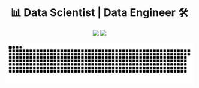 <h1 align='center'> 📊 Data Scientist | Data Engineer 🛠️ </h1>
<!--
## Github Stats &nbsp;📊
<br>
-->

<p align='center'>
  <img src="https://github-readme-stats.vercel.app/api?username=joseluisalmendral&show_icons=true&theme=github_dark">
  <img src="https://github-readme-stats.anuraghazra1.vercel.app/api/top-langs/?username=joseluisalmendral&theme=dark&hide_border=true&no-bg=true&no-frame=true&langs_count=10">
</p>

![snake gif](https://github.com/TekyaygilFethi/TekyaygilFethi/blob/output/github-contribution-grid-snake.svg)

<!--## Skills <img src="https://media2.giphy.com/media/QssGEmpkyEOhBCb7e1/giphy.gif?cid=ecf05e47a0n3gi1bfqntqmob8g9aid1oyj2wr3ds3mg700bl&rid=giphy.gif" width=32px>-->


